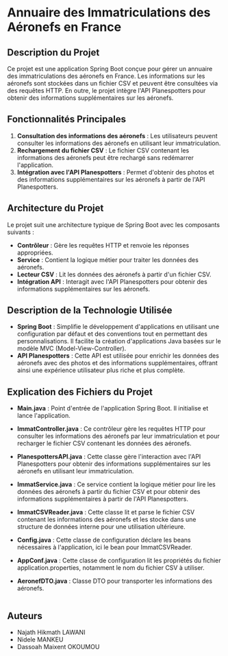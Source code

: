 # Annuaire des Immatriculations des Aéronefs en France

## Description du Projet

Ce projet est une application Spring Boot conçue pour gérer un annuaire des immatriculations des aéronefs en France. Les informations sur les aéronefs sont stockées dans un fichier CSV et peuvent être consultées via des requêtes HTTP. En outre, le projet intègre l'API Planespotters pour obtenir des informations supplémentaires sur les aéronefs.

## Fonctionnalités Principales

1. **Consultation des informations des aéronefs** : Les utilisateurs peuvent consulter les informations des aéronefs en utilisant leur immatriculation.
2. **Rechargement du fichier CSV** : Le fichier CSV contenant les informations des aéronefs peut être rechargé sans redémarrer l'application.
3. **Intégration avec l'API Planespotters** : Permet d'obtenir des photos et des informations supplémentaires sur les aéronefs à partir de l'API Planespotters.

## Architecture du Projet

Le projet suit une architecture typique de Spring Boot avec les composants suivants :

- **Contrôleur** : Gère les requêtes HTTP et renvoie les réponses appropriées.
- **Service** : Contient la logique métier pour traiter les données des aéronefs.
- **Lecteur CSV** : Lit les données des aéronefs à partir d'un fichier CSV.
- **Intégration API** : Interagit avec l'API Planespotters pour obtenir des informations supplémentaires sur les aéronefs.

## Description de la Technologie Utilisée

- **Spring Boot** : Simplifie le développement d'applications en utilisant une configuration par défaut et des conventions tout en permettant des personnalisations. Il facilite la création d'applications Java basées sur le modèle MVC (Model-View-Controller).
- **API Planespotters** : Cette API est utilisée pour enrichir les données des aéronefs avec des photos et des informations supplémentaires, offrant ainsi une expérience utilisateur plus riche et plus complète.

## Explication des Fichiers du Projet

- **Main.java** : Point d'entrée de l'application Spring Boot. Il initialise et lance l'application.
- **ImmatController.java** : Ce contrôleur gère les requêtes HTTP pour consulter les informations des aéronefs par leur immatriculation et pour recharger le fichier CSV contenant les données des aéronefs.
- **PlanespottersAPI.java** : Cette classe gère l'interaction avec l'API Planespotters pour obtenir des informations supplémentaires sur les aéronefs en utilisant leur immatriculation.
- **ImmatService.java** : Ce service contient la logique métier pour lire les données des aéronefs à partir du fichier CSV et pour obtenir des informations supplémentaires à partir de l'API Planespotters.
- **ImmatCSVReader.java** : Cette classe lit et parse le fichier CSV contenant les informations des aéronefs et les stocke dans une structure de données interne pour une utilisation ultérieure.
- **Config.java** : Cette classe de configuration déclare les beans nécessaires à l'application, ici le bean pour ImmatCSVReader.
- **AppConf.java** : Cette classe de configuration lit les propriétés du fichier application.properties, notamment le nom du fichier CSV à utiliser.
- **AeronefDTO.java** : Classe DTO pour transporter les informations des aéronefs.


    ```

## Auteurs

- Najath Hikmath LAWANI
- Nidele MANKEU
- Dassoah Maixent OKOUMOU



